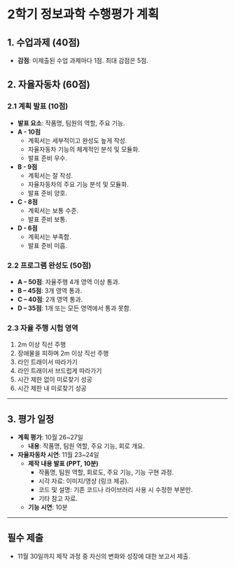 # 2학기 정보과학 수행평가 계획

## 1. 수업과제 (40점)
- **감점**: 미제출된 수업 과제마다 1점. 최대 감점은 5점.

## 2. 자율자동차 (60점)

### 2.1 계획 발표 (10점)
- **발표 요소**: 작품명, 팀원의 역할, 주요 기능.
- **A - 10점** 
  - 계획서는 세부적이고 완성도 높게 작성.
  - 자율자동차 기능의 체계적인 분석 및 모듈화.
  - 발표 준비 우수.
- **B - 9점**
  - 계획서는 잘 작성.
  - 자율자동차의 주요 기능 분석 및 모듈화.
  - 발표 준비 양호.
- **C - 8점**
  - 계획서는 보통 수준.
  - 발표 준비 보통.
- **D - 6점**
  - 계획서는 부족함.
  - 발표 준비 미흡.

### 2.2 프로그램 완성도 (50점)
- **A – 50점**: 자율주행 4개 영역 이상 통과.
- **B – 45점**: 3개 영역 통과.
- **C – 40점**: 2개 영역 통과.
- **D – 35점**: 1개 또는 모든 영역에서 통과 못함.

### 2.3 자율 주행 시험 영역
1. 2m 이상 직선 주행 
2. 장애물을 피하며 2m 이상 직선 주행
3. 라인 트래이서 따라가기
4. 라인 트래이서 브드럽게 따라가기
5. 시간 제한 없이 미로찾기 성공
6. 시간 제한 내 미로찾기 성공

---

## 3. 평가 일정 
- **계획 평가**: 10월 26~27일
  - **내용**: 작품명, 팀원 역할, 주요 기능, 회로 개요.
- **자율자동차 시연**: 11월 23~24일
  - **제작 내용 발표 (PPT, 10분)**
    - 작품명, 팀원 역할, 회로도, 주요 기능, 기능 구현 과정.
    - 시각 자료: 이미지/영상 (링크 제공).
    - 코드 및 설명: 기존 코드나 라이브러리 사용 시 수정한 부분만.
    - 기타 참고 자료.
  - **기능 시연**: 10분

---

## 필수 제출
- 11월 30일까지 제작 과정 중 자신의 변화와 성장에 대한 보고서 제출.
